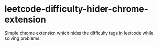# leetcode-difficulty-hider-chrome-extension
Simple chrome extension which hides the difficulty tags in leetcode while solving problems.
